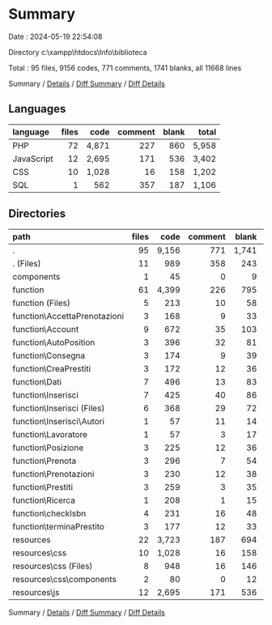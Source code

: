 # Summary

Date : 2024-05-19 22:54:08

Directory c:\\xampp\\htdocs\\Info\\biblioteca

Total : 95 files,  9156 codes, 771 comments, 1741 blanks, all 11668 lines

Summary / [Details](details.md) / [Diff Summary](diff.md) / [Diff Details](diff-details.md)

## Languages
| language | files | code | comment | blank | total |
| :--- | ---: | ---: | ---: | ---: | ---: |
| PHP | 72 | 4,871 | 227 | 860 | 5,958 |
| JavaScript | 12 | 2,695 | 171 | 536 | 3,402 |
| CSS | 10 | 1,028 | 16 | 158 | 1,202 |
| SQL | 1 | 562 | 357 | 187 | 1,106 |

## Directories
| path | files | code | comment | blank | total |
| :--- | ---: | ---: | ---: | ---: | ---: |
| . | 95 | 9,156 | 771 | 1,741 | 11,668 |
| . (Files) | 11 | 989 | 358 | 243 | 1,590 |
| components | 1 | 45 | 0 | 9 | 54 |
| function | 61 | 4,399 | 226 | 795 | 5,420 |
| function (Files) | 5 | 213 | 10 | 58 | 281 |
| function\\AccettaPrenotazioni | 3 | 168 | 9 | 33 | 210 |
| function\\Account | 9 | 672 | 35 | 103 | 810 |
| function\\AutoPosition | 3 | 396 | 32 | 81 | 509 |
| function\\Consegna | 3 | 174 | 9 | 39 | 222 |
| function\\CreaPrestiti | 3 | 172 | 12 | 36 | 220 |
| function\\Dati | 7 | 496 | 13 | 83 | 592 |
| function\\Inserisci | 7 | 425 | 40 | 86 | 551 |
| function\\Inserisci (Files) | 6 | 368 | 29 | 72 | 469 |
| function\\Inserisci\\Autori | 1 | 57 | 11 | 14 | 82 |
| function\\Lavoratore | 1 | 57 | 3 | 17 | 77 |
| function\\Posizione | 3 | 225 | 12 | 36 | 273 |
| function\\Prenota | 3 | 296 | 7 | 54 | 357 |
| function\\Prenotazioni | 3 | 230 | 12 | 38 | 280 |
| function\\Prestiti | 3 | 259 | 3 | 35 | 297 |
| function\\Ricerca | 1 | 208 | 1 | 15 | 224 |
| function\\checkIsbn | 4 | 231 | 16 | 48 | 295 |
| function\\terminaPrestito | 3 | 177 | 12 | 33 | 222 |
| resources | 22 | 3,723 | 187 | 694 | 4,604 |
| resources\\css | 10 | 1,028 | 16 | 158 | 1,202 |
| resources\\css (Files) | 8 | 948 | 16 | 146 | 1,110 |
| resources\\css\\components | 2 | 80 | 0 | 12 | 92 |
| resources\\js | 12 | 2,695 | 171 | 536 | 3,402 |

Summary / [Details](details.md) / [Diff Summary](diff.md) / [Diff Details](diff-details.md)